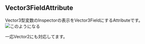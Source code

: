 Vector3FieldAttribute
------
Vector3型変数のInspectorの表示をVector3FieldにするAttributeです。
![このようになる](http://gyazo.com/974aa8a3a6d755502758b96c25acaf82.png?1359792171 "画面例")

一応Vector2にも対応してます。
